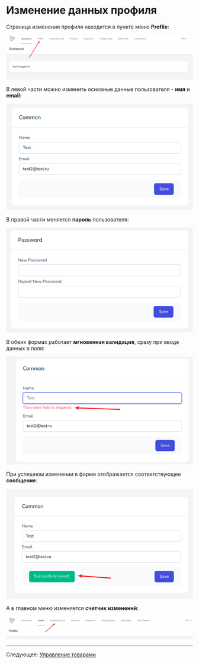 # Изменение данных профиля

Страница изменения профиля находится в пункте меню **Profile**:

![](images/001.png)

В левой части можно изменить основные данные пользователя - **имя** и **email**:

![](images/002.png)

В правой части меняется **пароль** пользователя:

![](images/003.png)

В обеих формах работает **мгновенная валидация**, сразу при вводе данных в поля:

![](images/004.png)

При успешном изменении в форме отображается соответствующее **сообщение**:

![](images/005.png)

А в главном меню изменяется **счетчик изменений**:

![](images/006.png)

---

Следующее: [Управление товарами](../07-products/README.md)
